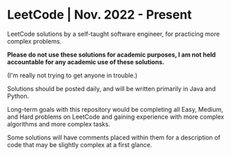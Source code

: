 # LeetCode | Nov. 2022 - Present
LeetCode solutions by a self-taught software engineer, for practicing more complex problems.

**Please do not use these solutions for academic purposes, I am not held accountable
for any academic use of these solutions.** 

(I'm really not trying to get 
anyone in trouble.)

Solutions should be posted daily, and will be written primarily in Java and Python.

Long-term goals with this repository would be completing all Easy, Medium, and Hard problems
on LeetCode and gaining experience with more complex algorithms and more complex tasks.

Some solutions will have comments placed within them for a description of code that may be slightly complex at a first glance.
